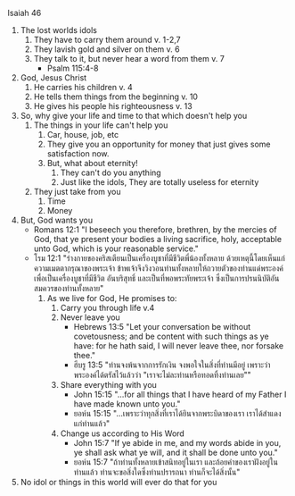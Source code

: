 Isaiah 46

1. The lost worlds idols
    1. They have to carry them around v. 1-2,7
    2. They lavish gold and silver on them v. 6
    3. They talk to it, but never hear a word from them v. 7
        - Psalm 115:4-8
2. God, Jesus Christ
    1. He carries his children v. 4
    2. He tells them things from the beginning v. 10
    3. He gives his people his righteousness v. 13
3. So, why give your life and time to that which doesn't help you
    1. The things in your life can't help you
        1. Car, house, job, etc
        2. They give you an opportunity for money that just gives some satisfaction now.
        3. But, what about eternity!
            1. They can't do you anything
            2. Just like the idols, They are totally useless for eternity
    2. They just take from you
        1. Time
        2. Money
4. But, God wants you
    - Romans 12:1 "I beseech you therefore, brethren, by the mercies of God, that ye present your bodies a living sacrifice, holy, acceptable unto God, which is your reasonable service."
    - โรม 12:1 "ร่างกายของคริสเตียนเป็นเครื่องบูชาที่มีชีวิตพี่น้องทั้งหลาย ด้วยเหตุนี้โดยเห็นแก่ความเมตตากรุณาของพระเจ้า ข้าพเจ้าจึงวิงวอนท่านทั้งหลายให้ถวายตัวของท่านแด่พระองค์ เพื่อเป็นเครื่องบูชาที่มีชีวิต อันบริสุทธิ์ และเป็นที่พอพระทัยพระเจ้า ซึ่งเป็นการปรนนิบัติอันสมควรของท่านทั้งหลาย"
        1. As we live for God, He promises to:
            1. Carry you through life v.4
            2. Never leave you
                - Hebrews 13:5 "Let your conversation be without covetousness; and be content with such things as ye have: for he hath said, I will never leave thee, nor forsake thee."
                - ฮีบรู 13:5 "ท่านจงพ้นจากการรักเงิน จงพอใจในสิ่งที่ท่านมีอยู่ เพราะว่าพระองค์ได้ตรัสไว้แล้วว่า "เราจะไม่ละท่านหรือทอดทิ้งท่านเลย""
            3. Share everything with you 
                - John 15:15 "...for all things that I have heard of my Father I have made known unto you."
                - ยอห์น 15:15 "...เพราะว่าทุกสิ่งที่เราได้ยินจากพระบิดาของเรา เราได้สำแดงแก่ท่านแล้ว"
            4. Change us according to His Word
                - John 15:7 "If ye abide in me, and my words abide in you, ye shall ask what ye will, and it shall be done unto you."
                - ยอห์น 15:7 "ถ้าท่านทั้งหลายเข้าสนิทอยู่ในเรา และถ้อยคำของเราฝังอยู่ในท่านแล้ว ท่านจะขอสิ่งใดซึ่งท่านปรารถนา ท่านก็จะได้สิ่งนั้น"
5. No idol or things in this world will ever do that for you